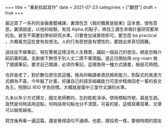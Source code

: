 +++
title = "重新拾起寫作"
date = 2021-07-23
categories = ["觀想"]
draft = true
+++

最近買了一系列的金融書籍補課，裏頭包含《我的職業是股東》這本書，很有意思。裏頭說道，以他的經驗，有找 Alpha
的點子，再找工讀生來做計量研究都來的及。甚至不需要到學術研究水準，只要會加減乘除即可。要怎麼 be practical
，大概看完這批會有些想法。人的行為思想是有慣性的，要跳出來真切困難。

過往從不做筆記，現在驚覺這樣沒有人生積累，講起一個自己的想法，總是忽略介紹前置知識，去脈絡下無怪乎別人丈二摸不著頭腦。遂近日開始用
org-roam 做了閱讀筆記，要求自己閱讀，必須作筆記。這樣換用一種方式讀書，極是花時間。

也許是老了，對於數位原住民這種，極為仰賴讀者資訊檢索能力，割裂式的表達方式頗為不喜，今年擬了計畫，好讓自己的語言組織能力可逐步精煉回老一輩的長文為王。短期以
800 字為目標。大概就是國中三堂作文課的水準。

久未以年少方式撰文，國文老師教的，忘的乾乾淨淨。使用標點符號，甚是生疏。竟然是何時該用逗點，何時該用句點也分不清楚。可喜的是，這樣寫著寫著，文章可以越來越長。

寫完後再看一遍這篇，還是覺得語句不通順。也罷，跟投資一樣，要做時間的朋友

